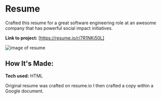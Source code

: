 # Resume
Crafted this resume for a great software engineering role at an awesome company that has powerful social impact initiatives.

**Link to project:** [https://resume.io/r/7R1NKi50L]

![image of resume](https://ibb.co/QbWGV2s)

## How It's Made:

**Tech used:** HTML

Original resume was crafted on resume.io 
I then crafted a copy within a Google document.

